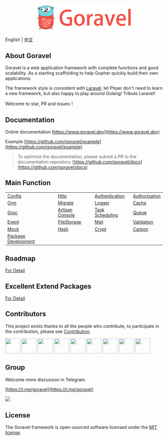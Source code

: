 <p align="center"><img src="logo.png" width="300"></p>

English | [中文](./README_zh.md)

## About Goravel

Goravel is a web application framework with complete functions and good scalability. As a starting scaffolding to help
Gopher quickly build their own applications.

The framework style is consistent with [Laravel](https://github.com/laravel/laravel), let Phper don't need to learn a
new framework, but also happy to play around Golang! Tribute Laravel!

Welcome to star, PR and issues！

## Documentation

Online documentation [https://www.goravel.dev](https://www.goravel.dev)

Example [https://github.com/goravel/example](https://github.com/goravel/example)

> To optimize the documentation, please submit a PR to the documentation
> repository [https://github.com/goravel/docs](https://github.com/goravel/docs)

## Main Function

|             |                      |                      |                      |
| ----------  | --------------       | --------------       | --------------       |
| [Config](https://www.goravel.dev/getting-started/configuration.html)   | [Http](https://www.goravel.dev/the-basics/routing.html)  | [Authentication](https://www.goravel.dev/security/authentication.html)  | [Authorization](https://www.goravel.dev/security/authorization.html)  |
| [Orm](https://www.goravel.dev/ORM/getting-started.html)   | [Migrate](https://www.goravel.dev/ORM/migrations.html)  | [Logger](https://www.goravel.dev/the-basics/logging.html)  | [Cache](https://www.goravel.dev/digging-deeper/cache.html)  |
| [Grpc](https://www.goravel.dev/the-basics/grpc.html)   | [Artisan Console](https://www.goravel.dev/digging-deeper/artisan-console.html)  | [Task Scheduling](https://www.goravel.dev/digging-deeper/task-scheduling.html)  | [Queue](https://www.goravel.dev/digging-deeper/queues.html)  |
| [Event](https://www.goravel.dev/digging-deeper/event.html)   | [FileStorage](https://www.goravel.dev/digging-deeper/filesystem.html)  | [Mail](https://www.goravel.dev/digging-deeper/mail.html)  | [Validation](https://www.goravel.dev/the-basics/validation.html)  |
| [Mock](https://www.goravel.dev/digging-deeper/mock.html)   | [Hash](https://www.goravel.dev/security/hashing.html)  | [Crypt](https://www.goravel.dev/security/encryption.html)  | [Carbon](https://www.goravel.dev/digging-deeper/helpers.html)  |
| [Package Development](https://www.goravel.dev/digging-deeper/package-development.html)   |  |   |   |

## Roadmap

[For Detail](https://github.com/goravel/goravel/issues?q=is%3Aissue+is%3Aopen+label%3Aenhancement)

## Excellent Extend Packages

[For Detail](https://goravel.dev/prologue/packages.html)

## Contributors

This project exists thanks to all the people who contribute, to participate in the contribution, please see [Contribution](https://goravel.dev/prologue/contributions.html).

<a href="https://github.com/hwbrzzl" target="_blank"><img src="https://avatars.githubusercontent.com/u/24771476?v=4" width="48" height="48"></a>
<a href="https://github.com/DevHaoZi" target="_blank"><img src="https://avatars.githubusercontent.com/u/115467771?v=4" width="48" height="48"></a>
<a href="https://github.com/merouanekhalili" target="_blank"><img src="https://avatars.githubusercontent.com/u/1122628?v=4" width="48" height="48"></a>
<a href="https://github.com/hongyukeji" target="_blank"><img src="https://avatars.githubusercontent.com/u/23145983?v=4" width="48" height="48"></a>
<a href="https://github.com/sidshrivastav" target="_blank"><img src="https://avatars.githubusercontent.com/u/28773690?v=4" width="48" height="48"></a>
<a href="https://github.com/Juneezee" target="_blank"><img src="https://avatars.githubusercontent.com/u/20135478?v=4" width="48" height="48"></a>
<a href="https://github.com/dragoonchang" target="_blank"><img src="https://avatars.githubusercontent.com/u/1432336?v=4" width="48" height="48"></a>
<a href="https://github.com/dhanusaputra" target="_blank"><img src="https://avatars.githubusercontent.com/u/35093673?v=4" width="48" height="48"></a>
<a href="https://github.com/mauri870" target="_blank"><img src="https://avatars.githubusercontent.com/u/10168637?v=4" width="48" height="48"></a>

## Group

Welcome more discussion in Telegram.

[https://t.me/goravel](https://t.me/goravel)

<p align="left"><img src="https://www.goravel.dev/telegram.jpg" width="200"></p>

## License

The Goravel framework is open-sourced software licensed under the [MIT license](https://opensource.org/licenses/MIT).
